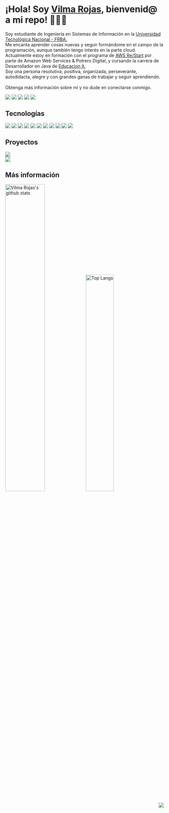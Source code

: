 # ¡Hola! Soy <a target="_blank" href="https://vilma-rojas.github.io/">Vilma Rojas</a>, bienvenid@ a mi repo! 👋🙋‍♀️</h1>
<p>
Soy estudiante de Ingeniería en Sistemas de Información en la <a href="https://www.frba.utn.edu.ar/">Universidad Tecnológica Nacional - FRBA.</a> <br>
Me encanta aprender cosas nuevas y seguir formándome en el campo de la programación, aunque también tengo interés en la parte cloud.<br> 
Actualmente estoy en formación con el programa de <a target="_blank" href="https://aws.amazon.com/es/training/restart/">AWS Re/Start</a> por parte de Amazon Web Services & Potrero Digital, y cursando la carrera de Desarrollador en Java de <a target="_blank" href="http://digitalers.com.ar/cursos.html">Educacion It.</a><br>
Soy una persona resolutiva, positiva, organizada,  perseverante, autodidacta, alegre y con grandes ganas de trabajar y seguir aprendiendo.
<!--Soy desarrolladora Full Stack, con residencia en Buenos Aires, Argentina. <br> -->
<!--Soy un estudiante de Ingeniería en Sistemas de Información de 24 años en la <a href="https://www.frba.utn.edu.ar/">Universidad Tecnológica Nacional - FRBA.</a> <br> 
Soy una persona responsable, organizada, comprometida, objetiva.  <br>  Me encuentro en la búsqueda de mi primer empleo IT con ganas de resolver nuevos desafíos, creo firmemente que para cada problema hay solución, y que también se aprende de cada error,
tengo experiencia trabajando en diferentes roles, capacitando a nuevos compañeros, en atención, planificaciones, en liderazgo, e investigación.<br>        
Tambien pueden visualizar mis conocimientos con ejercicios que realizo dentro de los cursos y la facultad. <br>
Se encuentran debajo de la descripcion de este perfil. -->
<!--Trabajo con diferentes tecnologias, pero me especializo en los stacks de React Js y Spring. <br> 
La programación es algo que realmente me apasiona, encuentro muy entretenido hacer algoritmos que realizan ciertas tareas pero también intrigante y útil para mi desarrollo personal. También disfruto analizando algoritmos ya existentes, para entender por qué fueron creados, qué hacen y cómo lo hacen. Tengo experiencia trabajando en diferentes roles, capacitando a compañeros, en atención, planificaciones, en liderazgo, e investigación. Scrum, arquitectura, ajax. -->
<br> <br>
Obtenga más información sobre mí y no dude en conectarse conmigo.
</p>
<p>
    <a target="_blank" href="https://vilma-rojas.github.io"><img src="https://img.shields.io/badge/Portfolio-E4405F?style=for-the-badge&logo=./images/usuario.png"></img></a>
    <a target="_blank" href="mailto:vilma.rojflo@gmail.com"><img src="https://img.shields.io/badge/-Gmail-D14836?style=for-the-badge&logo=Gmail&logoColor=white"></img></a> 
    <a target="_blank" href="https://www.linkedin.com/in/vilma-rojas"><img src="https://img.shields.io/badge/-LinkedIn-0077B5?style=for-the-badge&logo=Linkedin&logoColor=white"></img></a> 
    <a target="_blank" href="https://app.slack.com/client/T025LB1CW5U/C025LB1DJ4W/user_profile/U025TCWPY7M"><img src="https://img.shields.io/badge/Slack-4A154B?style=for-the-badge&logo=slack&logoColor=white"></img></a>
    <a target="_blank" href="https://discord.com/channels/Vilma%20Rojas#3546"><img src="https://img.shields.io/badge/Discord-7289DA?style=for-the-badge&logo=discord&logoColor=white"></img></a>
</p>

## Tecnologías
<p>
    <img src="https://img.shields.io/badge/-Spring-239120?style=flat-square&logo=spring"></img>
    <img src="https://img.shields.io/badge/Hibernate-%232C3454.svg?style=flat-badge&logo=hibernate"></img>
    <img src="https://img.shields.io/badge/-java-CC342D?style=flat-square&logo=java&logoColor=white"></img>
    <img src="https://img.shields.io/badge/-ReactJs-20232A?style=flat-square&logo=react&logoColor=61DAFB"></img>
    <img src="https://img.shields.io/badge/-MySQL-%23008080.svg??style=flat-square&logo=mysql&logoColor=white"></img>
   <!-- <img src="https://img.shields.io/badge/Postman-FF6C37?style=flat-badge&logo=Postman&logoColor=red"></img> 
   <img src="https://img.shields.io/badge/Vue%20Js-35495E?style=flat-badge&logo=vuedotjs&logoColor=4FC08D"></img>-->
    <!--<img src="https://img.shields.io/badge/Xampp-F37623?style=flat-badge&logo=xampp&logoColor=white"></img>-->
    <!--<img src="https://img.shields.io/badge/-React%20Js-20232A?style=flat-square&logo=react&logoColor=61DAFB"></img>-->
    <img src="https://camo.githubusercontent.com/8388931ce4b7c34ed65045a5c1f236ae419235e3368b074ea37e0516c77983ad/68747470733a2f2f696d672e736869656c64732e696f2f62616467652f2d432b2b2d3030353939433f7374796c653d666c61742d737175617265266c6f676f3d63253242253242266c6f676f436f6c6f723d7768697465"></img>
    <img src="https://img.shields.io/badge/-JavaScript-yellow?style=flat-square&logo=javascript&logoColor=black" ></img>
    <img src="https://img.shields.io/badge/-Bootstrap-563D7C?style=flat-square&logo=bootstrap&logoColor=white"></img>
    <img src="https://img.shields.io/badge/-CSS3-1572B6?style=flat-square&logo=css3"></img>
    <img src="https://img.shields.io/badge/-HTML5-E34F26?style=flat-square&logo=html5&logoColor=white"></img>
    <img src="https://img.shields.io/badge/-GitHub-181717?style=flat-square&logo=github"></img>
    <!--<img src="https://img.shields.io/badge/-Git-black?style=flat-square&logo=git"></img> -->
</p>

## Proyectos
<p> 
    <!-- TIENDA MOVIL
    <a target="_blank" href="https://tienda-movil.github.io/"><img src="https://img.shields.io/badge/TIENDA%20MOVIL-1572B6?style=for-the-badge"></img></a> <br>-->
   <!-- <strong>TIPO:  </strong> Pagina Dinámica. <br>-->
    <!--<strong>DESCRIPCION:</strong> Cuenta con detalles de cada celular y sus caracteristicas. Hosteada con Github pages y versionada con Github. <br>Proximamente, va a perrmitir iniciar sesión con la cuenta google y realizar un pedido de un celular. <br> -->
    <!--<strong>LENGUAJES UTILIZADOS: </strong> 
    <img src="https://img.shields.io/badge/-java-CC342D?style=flat-square&logo=java&logoColor=white"></img>
    <img src="https://img.shields.io/badge/-MySQL-%23008080.svg??style=flat-square&logo=mysql&logoColor=white"></img>
    <img src="https://img.shields.io/badge/-Bootstrap-563D7C?style=flat-square&logo=bootstrap&logoColor=white"></img>
    <img src="https://img.shields.io/badge/-CSS3-1572B6?style=flat-square&logo=css3"></img>
    <img src="https://img.shields.io/badge/-HTML5-E34F26?style=flat-square&logo=html5&logoColor=white"></img> -->
    <!--<img src="https://img.shields.io/badge/PostgreSQL-316192?style=flat-badge&logo=postgresql&logoColor=white"></
    <img src="https://img.shields.io/badge/-JavaScript-black?style=flat-square&logo=javascript"></img>
    <img src="https://img.shields.io/badge/Netlify-00C7B7?style=flat-badge&logo=netlify&logoColor=white"></img>-->
    <a target="_blank" href="https://vilma-rojas.github.io/carrito-compras/"><img src="https://img.shields.io/badge/Carrito%20Compras-1572B6?style=for-the-badge"></img></a><br>
    <!-- Imax Ventas-->
    <a target="_blank" href="https://vilma-rojas.github.io/imax-ventas/"><img src="https://img.shields.io/badge/IMAX%20VENTAS-%23008080.svg?style=for-the-badge"></img></a> <br>
   <!-- <strong>TIPO: </strong>Pagina Estática.  <br>-->
    <!--<strong>LENGUAJES UTILIZADOS: </strong> 
    <img src="https://img.shields.io/badge/-Bootstrap-563D7C?style=flat-square&logo=bootstrap&logoColor=white"></img>
    <img src="https://img.shields.io/badge/-CSS3-1572B6?style=flat-square&logo=css3"></img>
    <img src="https://img.shields.io/badge/-HTML5-E34F26?style=flat-square&logo=html5&logoColor=white"></img>-->
   <!-- <img src="https://img.shields.io/badge/-ReactJs-00AFF0?style=flat-square&logo=react&logoColor=white"></img>
    <img src="https://img.shields.io/badge/Redux-593D88?style=flat-badge&logo=redux&logoColor=white"></img>
    <img src="https://img.shields.io/badge/-MySQL-%23008080.svg??style=flat-square&logo=mysql&logoColor=white"></img>
    <img src="https://img.shields.io/badge/Postman-FF6C37?style=flat-badge&logo=Postman&logoColor=white"></img>
    <img src="https://img.shields.io/badge/Netlify-00C7B7?style=flat-badge&logo=netlify&logoColor=white"></img> -->
   <!-- <br>
    <br> -->
    <!-- Login
    <a target="_blank" href="vilma-rojas.github.io"><img src="https://img.shields.io/badge/Login-563D7C?style=for-the-badge"></img></a> 
    <img src="https://img.shields.io/badge/-ReactJs-00AFF0?style=flat-square&logo=react&logoColor=white"></img>
    <img src="https://img.shields.io/badge/Redux-593D88?style=flat-badge&logo=redux&logoColor=white"></img>
    <img src="https://img.shields.io/badge/-MySQL-%23008080.svg??style=flat-square&logo=mysql&logoColor=white"></img>
    <img src="https://img.shields.io/badge/Postman-FF6C37?style=flat-badge&logo=Postman&logoColor=white"></img>
    <img src="https://img.shields.io/badge/Netlify-00C7B7?style=flat-badge&logo=netlify&logoColor=white"></img> -->
    <!-- SISTEMA GESTION CLIENTES 
    <a target="_blank" href="https://vilma-rojas.github.io/gestion-clientes/"><img src="https://img.shields.io/badge/SISTEMA%20GESTION%20CLIENTES-CC342D?style=for-the-badge"></img></a> -->
    <!--<img src="https://img.shields.io/badge/-ReactJs-00AFF0?style=flat-square&logo=react&logoColor=white"></img>
    <img src="https://img.shields.io/badge/Redux-593D88?style=flat-badge&logo=redux&logoColor=white"></img>
    <img src="https://img.shields.io/badge/-MySQL-%23008080.svg??style=flat-square&logo=mysql&logoColor=white"></img>
    <img src="https://img.shields.io/badge/Postman-FF6C37?style=flat-badge&logo=Postman&logoColor=white"></img>
    <img src="https://img.shields.io/badge/Netlify-00C7B7?style=flat-badge&logo=netlify&logoColor=white"></img>-->
    <!--Clima 
    <a target="_blank" href="vilma-rojas.github.io"><img src="https://img.shields.io/badge/App%20Clima-FCC624?style=for-the-badge"></img></a>
    <img src="https://img.shields.io/badge/-Kotlin-0095D5??style=flat-square&logo=kotlin&logoColor=white"></img>
    <img src="https://img.shields.io/badge/-java-CC342D?style=flat-square&logo=java&logoColor=white"></img>
    <img src="https://img.shields.io/badge/Android-3DDC84?style=flat-badge&logo=android&logoColor=white"></img>
    <img src="https://img.shields.io/badge/-Heroku-430098?style=flat-square&logo=heroku"></img>
    <br>
    <br> -->
    <!--Contactos
    <a target="_blank" href="vilma-rojas.github.io"><img src="https://img.shields.io/badge/App%20Contactos-00457C?style=for-the-badge"></img></a>
    <img src="https://img.shields.io/badge/-Kotlin-0095D5??style=flat-square&logo=kotlin&logoColor=white"></img>
    <img src="https://img.shields.io/badge/-java-CC342D?style=flat-square&logo=java&logoColor=white"></img>
    <br>
    <br> -->
    <!--Clonar 
    <a target="_blank" href="vilma-rojas.github.io"><img src="https://img.shields.io/badge/App%20Clonar-F96854?style=for-the-badge"></img></a> 
    <img src="https://img.shields.io/badge/-Spring-239120?style=flat-square&logo=spring"></img>
    <img src="https://img.shields.io/badge/MySQL-00000F?style=flat-badge&logo=mysql&logoColor=white"></img>
    <img src="https://img.shields.io/badge/Postman-FF6C37?style=flat-badge&logo=Postman&logoColor=white"></img>
    <img src="https://img.shields.io/badge/Netlify-00C7B7?style=flat-badge&logo=netlify&logoColor=white"></img>
    -->
</p>

## Más información
<P>
    <img alt="Vilma Rojas's github stats" width="50%" src="https://github-readme-stats.vercel.app/api?username=vilma-rojas&hide=contribs&show_icons=true&count_private=true&hide_border=true&bg_color=003545&title_color=fff&text_color=fff&icon_color=f2f2f2" href="https://github.com/vilma-rojas"/>
    <img alt="Top Langs" width="42%" src="https://github-readme-stats.vercel.app/api/top-langs/?username=vilma-rojas&layout=compact&count_private=true&&hide_border=true&bg_color=003545&title_color=fff&text_color=fff&icon_color=f2f2f2&hide=jupyter%20notebook&langs_count=5" href="https://github.com/vilma-rojas"/>
</p>
<p align="right">
    <a target="_blank" href="Vistas"><img src="https://gpvc.arturio.dev/vilma-rojas"></img></a>
</p>



<!--
    <img src="https://img.shields.io/badge/-Kotlin-0095D5??style=flat-square&logo=kotlin&logoColor=white"></img>    
    <img src="https://img.shields.io/badge/-Heroku-430098?style=flat-square&logo=heroku"></img>
    <img src="https://img.shields.io/badge/-Docker-black?style=flat-square&logo=docker"></img>
    <img src="https://img.shields.io/badge/npm-CB3837?style=for-the-badge&logo=npm&logoColor=white"></img>
    <img src="https://img.shields.io/badge/-Angular-E23237?style=flat-square&logo=angular&logoColor=white"></img>
    <img src="https://img.shields.io/badge/-TypeScript-007ACC?style=flat-square&logo=typescript"></img>
    <img src="https://img.shields.io/badge/-Nodejs-black?style=flat-square&logo=Node.js"></img>
    <img src="https://img.shields.io/badge/React_Native-20232A?style=for-the-badge&logo=react&logoColor=61DAFB"></img>
    
    <img src="https://img.shields.io/badge/Redux-593D88?style=for-the-badge&logo=redux&logoColor=white"></img>
    <img src="https://img.shields.io/badge/sublime_text-%23575757.svg?&style=for-the-badge&logo=sublime-text&logoColor=important"></img>
    <img src="https://img.shields.io/badge/MongoDB-4EA94B?style=for-the-badge&logo=mongodb&logoColor=white"></img>
    <img src="https://img.shields.io/badge/PostgreSQL-316192?style=for-the-badge&logo=postgresql&logoColor=white"></img>
    <img src="https://img.shields.io/badge/Netlify-00C7B7?style=for-the-badge&logo=netlify&logoColor=white"></img>
    <img src="https://img.shields.io/badge/Salesforce-00A1E0?style=for-the-badge&logo=Salesforce&logoColor=white"></img>
    <img src="https://img.shields.io/badge/Android-3DDC84?style=for-the-badge&logo=android&logoColor=white"></img>
    <img src="https://img.shields.io/badge/Windows-0078D6?style=for-the-badge&logo=windows&logoColor=white"></img>
    <img src="https://img.shields.io/badge/Ubuntu-E95420?style=for-the-badge&logo=ubuntu&logoColor=white"></img>
    <img src="https://img.shields.io/badge/Visual_Studio_Code-0078D4?style=for-the-badge&logo=visual%20studio%20code&logoColor=white"></img>
    <img src="https://img.shields.io/badge/Eclipse-2C2255?style=for-the-badge&logo=eclipse&logoColor=white"></img>
    
![JavaScript](https://img.shields.io/badge/-JavaScript-black?style=flat-square&logo=javascript)
![Nodejs](https://img.shields.io/badge/-Nodejs-black?style=flat-square&logo=Node.js)
![Python](https://img.shields.io/badge/-Python-black?style=flat-square&logo=Python)
![React](https://img.shields.io/badge/-React-black?style=flat-square&logo=react)
![Java](https://img.shields.io/badge/-java-E34A86?style=flat-square&logo=java)
![C++](https://img.shields.io/badge/-C++-00599C?style=flat-square&logo=c)
![HTML5](https://img.shields.io/badge/-HTML5-E34F26?style=flat-square&logo=html5&logoColor=white)
![CSS3](https://img.shields.io/badge/-CSS3-1572B6?style=flat-square&logo=css3)
![Bootstrap](https://img.shields.io/badge/-Bootstrap-563D7C?style=flat-square&logo=bootstrap)
![TypeScript](https://img.shields.io/badge/-TypeScript-007ACC?style=flat-square&logo=typescript)
![MongoDB](https://img.shields.io/badge/-MongoDB-black?style=flat-square&logo=mongodb)
![Redis](https://img.shields.io/badge/-Redis-black?style=flat-square&logo=Redis)
![ElasticSearch](https://img.shields.io/badge/-ElasticSearch-005571?style=flat-square&logo=elasticsearch)
![GraphQL](https://img.shields.io/badge/-GraphQL-E10098?style=flat-square&logo=graphql)
![Apollo GraphQL](https://img.shields.io/badge/-Apollo%20GraphQL-311C87?style=flat-square&logo=apollo-graphql)
![PostgreSQL](https://img.shields.io/badge/-PostgreSQL-336791?style=flat-square&logo=postgresql)
![MySQL](https://img.shields.io/badge/-MySQL-black?style=flat-square&logo=mysql)
![Heroku](https://img.shields.io/badge/-Heroku-430098?style=flat-square&logo=heroku)
![Docker](https://img.shields.io/badge/-Docker-black?style=flat-square&logo=docker)
![DigitalOcean](https://img.shields.io/badge/-Digital%20Ocean-darkblue?style=flat-square&logo=digitalocean)
![Amazon AWS](https://img.shields.io/badge/Amazon%20AWS-232F3E?style=flat-square&logo=amazon-aws)
![Microsoft Azure](https://img.shields.io/badge/Microsoft%20Azure-232F7E?style=flat-square&logo=microsoft-azure)
![Google Cloud](https://img.shields.io/badge/Google%20Cloud-black?style=flat-square&logo=google-cloud)
![Git](https://img.shields.io/badge/-Git-black?style=flat-square&logo=git)
![GitHub](https://img.shields.io/badge/-GitHub-181717?style=flat-square&logo=github)
![GitLab](https://img.shields.io/badge/-GitLab-FCA121?style=flat-square&logo=gitlab)
![BitBucket](https://img.shields.io/badge/-BitBucket-darkblue?style=flat-square&logo=bitbucket)
![Raspberry Pi](https://img.shields.io/badge/-Raspberry%20Pi-C51A4A?style=flat-square&logo=Raspberry-Pi) -->


<!-- 

## Acerca de mi

⭐️ Soy una persona responsable, organizada, comprometida, objetiva, entusiasta de la tecnología y un defensor del código abierto. Siempre estoy abierto a colaborar en proyectos e ideas innovadoras.


🎈 Me encuentro en la búsqueda de mi primer empleo IT, con ganas de resolver nuevos desafíos, creo firmemente que para cada problema hay solución, y que también se aprende de cada error cometido. 

✔️ Tengo experiencia trabajando en diferentes roles, capacitando a compañeros, en atención, planificaciones, en liderazgo, e investigación. 

Obtenga más información sobre mí y no dude en conectarse conmigo
## Contacto

<a target="_blank" href="https://www.linkedin.com/in/vilma-rojas"><img src="https://img.shields.io/badge/-LinkedIn-0077B5?style=for-the-badge&logo=Linkedin&logoColor=white"></img></a> <br>
<a target="_blank" href="mailto:vilma.rojflo@gmail.com"><img src="https://img.shields.io/badge/-Gmail-D14836?style=for-the-badge&logo=Gmail&logoColor=white"></img></a> <br>
<a target="_blank" href="https://twitter.com/Thomas_George_T"><img src="https://img.shields.io/badge/-Twitter-1DA1F2?style=for-the-badge&logo=Twitter&logoColor=white"></img></a> <br>

![Top Langs](https://github-readme-stats.vercel.app/api/top-langs/?username=vilma-rojas&hide=TeX&layout=compact)

![GitHub Estados Vilma Rojas](https://github-readme-stats.vercel.app/api?username=vilma-rojas&show_icons=true&theme=dracula)


[![vilma-rojas's GitHub stats](https://github-readme-stats.vercel.app/api?username=vilma-rojas)](https://github.com/vilma-rojas/github-readme-stats)

<a target="_blank" href="https://medium.com/@thomas-george-thomas"><img src="https://img.shields.io/badge/-Medium-12100E?style=for-the-badge&logo=Medium&logoColor=white"></img></a> <br>
-->


<!--img src="https://github.com/SP-XD/SP-XD/blob/main/sunrise_clickedbyme.jpeg?raw=true" width="1000px"-->
<!--
<h3 align="center">
        <samp>&gt; Hola!, Soy
                <b><a target="_blank" href="https://vilma-rojas.github.io/">Vilma Rojas</a></b>
        </samp>
</h3>
<br>

<p align="center">
        <samp>
                「 De Buenos Aires, Argentina 」
                <br>
                「 Estudiante Ingenieria en sistemas de Informacion @<b> Universidad Tecnologica Nacional</b> 」
                <br>
                <br>
        </samp>
        <a target="_blank" href="https://www.linkedin.com/in/vilma-rojas"><img src="https://img.shields.io/badge/-LinkedIn-0077B5?style=for-the-badge&logo=Linkedin&logoColor=white"></img></a> 
        <a target="_blank" href="mailto:vilma.rojflo@gmail.com"><img src="https://img.shields.io/badge/-Gmail-D14836?style=for-the-badge&logo=Gmail&logoColor=white"></img></a> 
        <a target="_blank" href="https://twitter.com/Thomas_George_T"><img src="https://img.shields.io/badge/-Twitter-1DA1F2?style=for-the-badge&logo=Twitter&logoColor=white"></img></a> 
  
</p>

<img alt="Vilma Rojas's github stats" width="50%" src="https://github-readme-stats.vercel.app/api?username=vilma-rojas&show_icons=true&count_private=true&hide_border=true&bg_color=50,e96205,904e99&title_color=fff&text_color=fff&icon_color=f2f2f2" href="https://github.com/sp-xd" />
<img alt="Top Langs" width="42%" src="https://github-readme-stats.vercel.app/api/top-langs/?username=vilma-rojas&layout=compact&count_private=true&&hide_border=true&bg_color=904e99&title_color=fff&text_color=fff&icon_color=f2f2f2&hide=jupyter%20notebook&langs_count=5" href="https://github.com/vilma-rojas" />

<br>¡Hola, soy Vilma Rojas! 👋 -->
